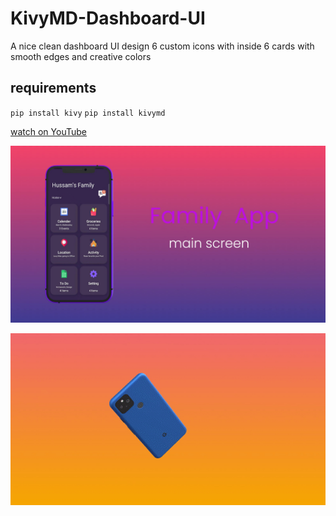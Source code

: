 # KivyMD-Dashboard-UI

A nice clean dashboard UI design 6 custom icons with inside 6 cards with smooth edges and creative colors
## requirements

`pip install kivy`
`pip install kivymd`

[watch on YouTube ](https://youtu.be/Xam6Q-BDBVc)


![Screenshot](AppScreenshot.jpg)



![Alt Text](app-gif.gif)

